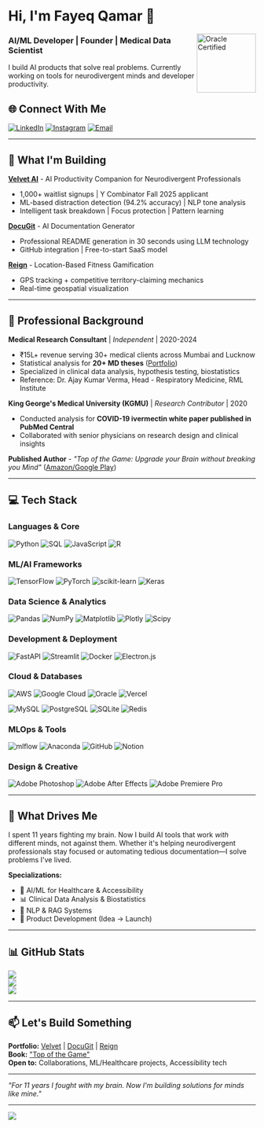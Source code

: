 # Hi, I'm Fayeq Qamar 👋
<img align="right" src="https://i.ibb.co/xtjsG9k1/oracle-badge.png" alt="Oracle Certified" width="120"/>

### AI/ML Developer | Founder | Medical Data Scientist

I build AI products that solve real problems. Currently working on tools for neurodivergent minds and developer productivity.

## 🌐 Connect With Me
[![LinkedIn](https://img.shields.io/badge/LinkedIn-%230077B5.svg?logo=linkedin&logoColor=white)](https://linkedin.com/in/fayeqqamarr) [![Instagram](https://img.shields.io/badge/Instagram-%23E4405F.svg?logo=Instagram&logoColor=white)](https://instagram.com/fayeq.py) [![Email](https://img.shields.io/badge/Email-D14836?logo=gmail&logoColor=white)](mailto:fayeqqamarr@gmail.com)

---

## 🚀 What I'm Building

**[Velvet AI](https://getvelvet.in)** - AI Productivity Companion for Neurodivergent Professionals  
- 1,000+ waitlist signups | Y Combinator Fall 2025 applicant  
- ML-based distraction detection (94.2% accuracy) | NLP tone analysis  
- Intelligent task breakdown | Focus protection | Pattern learning  

**[DocuGit](https://docugit.in)** - AI Documentation Generator  
- Professional README generation in 30 seconds using LLM technology  
- GitHub integration | Free-to-start SaaS model  

**[Reign](https://reign.fit)** - Location-Based Fitness Gamification  
- GPS tracking + competitive territory-claiming mechanics  
- Real-time geospatial visualization  

---

## 💼 Professional Background

**Medical Research Consultant** | *Independent* | 2020-2024  
- ₹15L+ revenue serving 30+ medical clients across Mumbai and Lucknow  
- Statistical analysis for **20+ MD theses** ([Portfolio](https://drive.google.com/))  
- Specialized in clinical data analysis, hypothesis testing, biostatistics  
- Reference: Dr. Ajay Kumar Verma, Head - Respiratory Medicine, RML Institute

**King George's Medical University (KGMU)** | *Research Contributor* | 2020  
- Conducted analysis for **COVID-19 ivermectin white paper published in PubMed Central**  
- Collaborated with senior physicians on research design and clinical insights

**Published Author** - *"Top of the Game: Upgrade your Brain without breaking you Mind"* ([Amazon/Google Play](https://play.google.com/store/books/details/Top_of_the_Game_Upgrade_your_Brain_without_breakin?id=Uow5EAAAQBAJ))

---

## 💻 Tech Stack

### Languages & Core
![Python](https://img.shields.io/badge/python-3670A0?style=for-the-badge&logo=python&logoColor=ffdd54) ![SQL](https://img.shields.io/badge/SQL-4479A1.svg?style=for-the-badge&logo=mysql&logoColor=white) ![JavaScript](https://img.shields.io/badge/javascript-%23323330.svg?style=for-the-badge&logo=javascript&logoColor=%23F7DF1E) ![R](https://img.shields.io/badge/r-%23276DC3.svg?style=for-the-badge&logo=r&logoColor=white)

### ML/AI Frameworks
![TensorFlow](https://img.shields.io/badge/TensorFlow-%23FF6F00.svg?style=for-the-badge&logo=TensorFlow&logoColor=white) ![PyTorch](https://img.shields.io/badge/PyTorch-%23EE4C2C.svg?style=for-the-badge&logo=PyTorch&logoColor=white) ![scikit-learn](https://img.shields.io/badge/scikit--learn-%23F7931E.svg?style=for-the-badge&logo=scikit-learn&logoColor=white) ![Keras](https://img.shields.io/badge/Keras-%23D00000.svg?style=for-the-badge&logo=Keras&logoColor=white)

### Data Science & Analytics
![Pandas](https://img.shields.io/badge/pandas-%23150458.svg?style=for-the-badge&logo=pandas&logoColor=white) ![NumPy](https://img.shields.io/badge/numpy-%23013243.svg?style=for-the-badge&logo=numpy&logoColor=white) ![Matplotlib](https://img.shields.io/badge/Matplotlib-%23ffffff.svg?style=for-the-badge&logo=Matplotlib&logoColor=black) ![Plotly](https://img.shields.io/badge/Plotly-%233F4F75.svg?style=for-the-badge&logo=plotly&logoColor=white) ![Scipy](https://img.shields.io/badge/SciPy-%230C55A5.svg?style=for-the-badge&logo=scipy&logoColor=%white)

### Development & Deployment
![FastAPI](https://img.shields.io/badge/FastAPI-005571?style=for-the-badge&logo=fastapi) ![Streamlit](https://img.shields.io/badge/Streamlit-FF4B4B?style=for-the-badge&logo=streamlit&logoColor=white) ![Docker](https://img.shields.io/badge/docker-%230db7ed.svg?style=for-the-badge&logo=docker&logoColor=white) ![Electron.js](https://img.shields.io/badge/Electron-191970?style=for-the-badge&logo=Electron&logoColor=white)

### Cloud & Databases
![AWS](https://img.shields.io/badge/AWS-%23FF9900.svg?style=for-the-badge&logo=amazon-aws&logoColor=white) ![Google Cloud](https://img.shields.io/badge/GoogleCloud-%234285F4.svg?style=for-the-badge&logo=google-cloud&logoColor=white) ![Oracle](https://img.shields.io/badge/Oracle-F80000?style=for-the-badge&logo=oracle&logoColor=white) ![Vercel](https://img.shields.io/badge/vercel-%23000000.svg?style=for-the-badge&logo=vercel&logoColor=white)

![MySQL](https://img.shields.io/badge/mysql-4479A1.svg?style=for-the-badge&logo=mysql&logoColor=white) ![PostgreSQL](https://img.shields.io/badge/postgres-%23316192.svg?style=for-the-badge&logo=postgresql&logoColor=white) ![SQLite](https://img.shields.io/badge/sqlite-%2307405e.svg?style=for-the-badge&logo=sqlite&logoColor=white) ![Redis](https://img.shields.io/badge/redis-%23DD0031.svg?style=for-the-badge&logo=redis&logoColor=white)

### MLOps & Tools
![mlflow](https://img.shields.io/badge/mlflow-%23d9ead3.svg?style=for-the-badge&logo=numpy&logoColor=blue) ![Anaconda](https://img.shields.io/badge/Anaconda-%2344A833.svg?style=for-the-badge&logo=anaconda&logoColor=white) ![GitHub](https://img.shields.io/badge/github-%23121011.svg?style=for-the-badge&logo=github&logoColor=white) ![Notion](https://img.shields.io/badge/Notion-%23000000.svg?style=for-the-badge&logo=notion&logoColor=white)

### Design & Creative
![Adobe Photoshop](https://img.shields.io/badge/adobe%20photoshop-%2331A8FF.svg?style=for-the-badge&logo=adobe%20photoshop&logoColor=white) ![Adobe After Effects](https://img.shields.io/badge/Adobe%20After%20Effects-9999FF.svg?style=for-the-badge&logo=Adobe%20After%20Effects&logoColor=white) ![Adobe Premiere Pro](https://img.shields.io/badge/Adobe%20Premiere%20Pro-9999FF.svg?style=for-the-badge&logo=Adobe%20Premiere%20Pro&logoColor=white)

---

## 🎯 What Drives Me

I spent 11 years fighting my brain. Now I build AI tools that work *with* different minds, not against them. Whether it's helping neurodivergent professionals stay focused or automating tedious documentation—I solve problems I've lived.

**Specializations:**
- 🧠 AI/ML for Healthcare & Accessibility
- 📊 Clinical Data Analysis & Biostatistics
- 🤖 NLP & RAG Systems
- 🚀 Product Development (Idea → Launch)

---

## 📊 GitHub Stats
![](https://github-readme-stats.vercel.app/api?username=Fayeq-qamar&theme=dark&hide_border=false&include_all_commits=false&count_private=false)<br/>
![](https://nirzak-streak-stats.vercel.app/?user=Fayeq-qamar&theme=dark&hide_border=false)<br/>
![](https://github-readme-stats.vercel.app/api/top-langs/?username=Fayeq-qamar&theme=dark&hide_border=false&include_all_commits=false&count_private=false&layout=compact)

---

## 📫 Let's Build Something

**Portfolio:** [Velvet](https://getvelvet.in) | [DocuGit](https://docugit.in) | [Reign](https://reign.fit)  
**Book:** ["Top of the Game"](https://play.google.com/store/books/details/Top_of_the_Game_Upgrade_your_Brain_without_breakin?id=Uow5EAAAQBAJ)  
**Open to:** Collaborations, ML/Healthcare projects, Accessibility tech

---

*"For 11 years I fought with my brain. Now I'm building solutions for minds like mine."*

---
[![](https://visitcount.itsvg.in/api?id=Fayeq-qamar&icon=0&color=0)](https://visitcount.itsvg.in)

